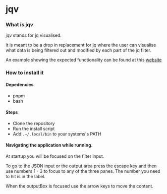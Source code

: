 # jqv

### What is jqv

jqv stands for jq visualised.

It is meant to be a drop in replacement for jq where the user can visualise what data is being filtered out and modified by each part of the jq filter.

An example showing the expected functionality can be found at this [website](https://homepages.ecs.vuw.ac.nz/~mwh/demos/paint2023/)

### How to install it

#### Depedencies

- pnpm
- bash

#### Steps

- Clone the repository
- Run the install script
- Add `.~/.local/bin` to your systems's PATH

#### Navigating the application while running.

At startup you will be focused on the filter input.

To go to the JSON input or the output area press the escape key and then use numbers 1 - 3 to focus to any of the three panes. The number you need to hit is in the label.

When the outputBox is focused use the arrow keys to move the content.
